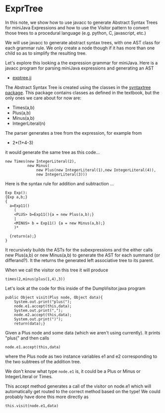 # ExprTree

In this note, we show how to use javacc to generate Abstract Syntax Trees for miniJava Expressions
and how to use the Visitor pattern to convert those trees to a procedural language (e.g. python, C, javascript, etc.)

We will use javacc to generate abstract syntax trees, with one AST class for each grammar rule. We only create a node though if it has
more than one child so as to simplify the resulting tree.

Let's explore this looking a the expression grammar for miniJava.
Here is a javacc program for parsing miniJava expressions and generating an AST
* [exptree.jj](../../code/ExpTree/ExpTree.jj)

The Abstract Syntax Tree is created using the classes in the [syntaxtree package](../../code/ExpTree/syntaxtree/). This package
contains classes as defined in the textbook, but the only ones we care about for now are:
* Times(a,b)
* Plus(a,b)
* Minus(a,b)
* IntegerLiteral(n)

The parser generates a tree from the expression, for example from
* 2*(1+4-3)

it would generate the same tree as this code...
```
new Times(new IntegerLiteral(2),
          new Minus(
              new Plus(new IntegerLiteral(1),new IntegerLiteral(4)),
              new IntegerLiteral(3)))
```

Here is the syntax rule for addition and subtraction ...
```
Exp Exp():
{Exp a,b;}
{ 
  a=Exp11() 
    (
    <PLUS> b=Exp11(){a = new Plus(a,b);}
    |
    <MINUS> b = Exp11() {a = new Minus(a,b);}
    )* 

  {return(a);}
}
```
It recursively builds the ASTs for the subexpressions and the either calls new Plus(a,b) or new Minus(a,b)
to generate the AST for each summand (or differand?). It the returns the generated left associative tree to its parent.

When we call the visitor on this tree it will produce
```
times(2,minus(plus(1,4),3))
```
Let's look at the code for this inside of the DumpVisitor.java program
```
public Object visit(Plus node, Object data){
    System.out.print("plus(");
    node.e1.accept(this,data);
    System.out.print(",");
    node.e2.accept(this,data);
    System.out.print(")");
    return(data);}
```
Given a Plus node and some data (which we aren't using currently).
It prints "plus(" and then calls 
```
node.e1.accept(this,data)
```
where the Plus node as two instance variables e1 and e2 corresponding to the two subtrees of the addition tree.

We don't know what type ```node.e1``` is, it could be a Plus or Minus or IntegerLiteral or Times.

This accept method generates a call of the visitor on node.e1 which will automatically get routed to the correct method based on the type!
We could probably have done this more directly as
```
this.visit(node.e1,data)
```

